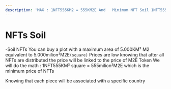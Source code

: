 ```yaml
---
description: 'MAX : 1NFT555KM2 = 555KM2E And   Minimum NFT Soil 1NFT555KM square=555KM2E'
---
```


# NFTs Soil

\-Soil NFTs You can buy a plot with a maximum area of 5.000KM² M2 equivalent to 5.000milion²M2E`(square)` Prices are low knowing that after all NFTs are distributed the price will be linked to the price of M2E Token We will do the math : 1NFT555KM² square = 555milion²M2E which is the minimum price of NFTs

Knowing that each piece will be associated with a specific country
